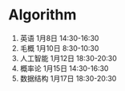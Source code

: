 # Algorithm
1. 英语     1月8日  14:30-16:30
2. 毛概     1月10日 8:30-10:30
3. 人工智能 1月12日 18:30-20:30
4. 概率论   1月15日 14:30-16:30
5. 数据结构 1月17日 18:30-20:30   